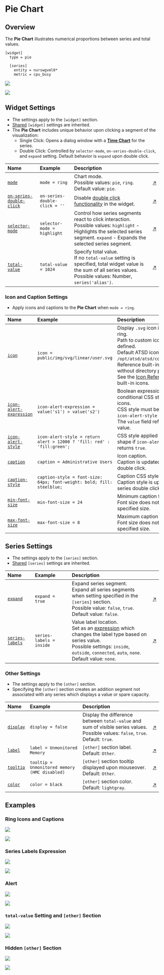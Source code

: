 # Pie Chart

## Overview

The **Pie Chart** illustrates numerical proportions between series and total values.

```ls
[widget]
  type = pie

  [series]
    entity = nurswgvml0*
    metric = cpu_busy
```

![](./images/pie-title-1.png)

[![](../../images/button.png)](https://apps.axibase.com/chartlab/beb22419)

## Widget Settings

<!-- markdownlint-disable MD102 -->

* The settings apply to the `[widget]` section.
* [Shared](../shared/README.md#widget-settings) `[widget]` settings are inherited.
* The **Pie Chart** includes unique behavior upon clicking a segment of the visualization:
  * Single Click: Opens a dialog window with a [**Time Chart**](../time-chart/README.md) for the series.
  * Double Click: Controlled by `selector-mode`, `on-series-double-click`, and `expand` setting. Default behavior is `expand` upon double click.

Name | Example | Description | &nbsp;
:--|:--|:--|:--
<a name="mode"></a>[`mode`](#mode)|`mode = ring`|Chart mode.<br>Possible values: `pie`, `ring`.<br>Default value: `pie`.|[↗](https://apps.axibase.com/chartlab/7217e679)
<a name="on-series-double-click"></a>[`on-series-double-click`](#on-series-double-click)|`on-series-double-click = ''`|Disable [double click functionality](#widget-settings) in the widget.|[↗](https://apps.axibase.com/chartlab/b18445b6)
<a name="selector-mode"></a>[`selector-mode`](#selector-mode)|`selector-mode = highlight`|Control how series segments react to click interaction.<br>Possible values: `highlight` - Highlights the selected series segment. `expand` - Expands the selected series segment.|[↗](https://apps.axibase.com/chartlab/2cfa5cbe)
<a name="total-value"></a>[`total-value`](#total-value)|`total-value = 1024`|Specify total value.<br> If no `total-value` setting is specified, total widget value is the sum of all series values.<br>Possible values: Number, `series('alias')`.|[↗](https://apps.axibase.com/chartlab/94599517)

<!-- markdownlint-enable MD102 -->

### Icon and Caption Settings

* Apply icons and captions to the **Pie Chart** when `mode = ring`.

Name | Example | Description | &nbsp;
:--|:--|:--|:--
<a name="icon"></a>[`icon`](#icon)|`icon = public/img/svg/linear/user.svg`|Display `.svg` icon in **Pie Chart** ring.<br>Path to custom icons must be defined.<br>Default ATSD icon directory is `/opt/atsd/atsd/conf/portal/img/`.<br>Reference built-in icons by name, without directory path.<br>See the [Icon Reference Sheet](resources/atsd-embedded-icons.pdf) for built-in icons.|[↗](https://apps.axibase.com/chartlab/e4f2226b)
<a name="icon-alert-expression"></a>[`icon-alert-expression`](#icon-alert-expression)|`icon-alert-expression = value('s1') > value('s2')`|Boolean expression to apply conditional CSS style to series icons.<br>CSS style must be specified in the `icon-alert-style` setting.<br>The `value` field refers to the series value.|[↗](https://apps.axibase.com/chartlab/1d0b1053)
<a name="icon-alert-style"></a>[`icon-alert-style`](#icon-alert-style)|`icon-alert-style = return alert > 12000 ? 'fill: red' : 'fill:green';`|CSS style applied to the series shape if `icon-alert-expression` returns `true`.|[↗](https://apps.axibase.com/chartlab/4a07864a)
<a name="caption"></a>[`caption`](#caption)|`caption = Administrative Users`|Icon caption.<br>Caption is updated upon series double click.|[↗](https://apps.axibase.com/chartlab/a31585b7)
<a name="caption-style"></a>[`caption-style`](#caption-style)|`caption-style = font-size: 64px; font-weight: bold; fill: steelblue;`|Caption CSS style.<br>Caption style is updated upon series double click.|[↗](https://apps.axibase.com/chartlab/ecbac33b)
<a name="min-font-size"></a>[`min-font-size`](#min-font-size)|`min-font-size = 24`|Minimum caption font size.<br>Font size does not scale below specified size.|[↗](https://apps.axibase.com/chartlab/7704bb89)
<a name="max-font-size"></a>[`max-font-size`](#max-font-size)|`max-font-size = 8`|Maximum caption font size.<br>Font size does not scale above specified size.|[↗](https://apps.axibase.com/chartlab/7704bb89)

## Series Settings

* The settings apply to the `[series]` section.
* [Shared](../shared/README.md#series-settings) `[series]` settings are inherited.

Name | Example | Description | &nbsp;
:--|:--|:--|:--
<a name="expand"></a>[`expand`](#expand)|`expand = true`|Expand series segment.<br>Expand all series segments when setting specified in the `[series]` section.<br>Possible value: `false`, `true`.<br>Default value: `false`.|[↗](https://apps.axibase.com/chartlab/f5684bc4)|
<a name="series-labels"></a>[`series-labels`](#series-labels)|`series-labels = inside`|Value label location.<br>Set as an [expression](https://axibase.com/docs/atsd/administration/metric-persistence-filter.html#expression-syntax) which changes the label type based on series value.<br>Possible settings: `inside`, `outside`, `connected`, `auto`, `none`.<br>Default value: `none`.|[↗](https://apps.axibase.com/chartlab/75107b6b)|

### Other Settings

* The settings apply to the `[other]` section.
* Specifying the `[other]` section creates an addition segment not associated with any series which displays a value or spare capacity.

Name | Example | Description | &nbsp;
:--|:--|:--|:--
|<a name="display"></a>[`display`](#display)|`display = false`|Display the difference between `total-value` and sum of visible series values.<br>Possible values: `false`, `true`.<br>Default: `true`.|[↗](https://apps.axibase.com/chartlab/03201f9e)|
<a name="label"></a>[`label`](#label)|`label = Unmonitored Memory`|`[other]` section label.<br>Default: `Other`.|[↗](https://apps.axibase.com/chartlab/064091fa)|
<a name="tooltip"></a>[`tooltip`](#tooltip)|`tooltip = Unmonitored memory (HMC disabled)`|`[other]` section tooltip displayed upon mouseover.<br>Default: `Other`.|[↗](https://apps.axibase.com/chartlab/03be3f7d)|
<a name="color"></a>[`color`](#color)|`color = black`|`[other]` section color.<br>Default: `lightgray`.|[↗](https://apps.axibase.com/chartlab/db9f4d31)|

## Examples

### Ring Icons and Captions

![](./images/ring-icons-and-captions.png)

[![](../../images/button.png)](https://apps.axibase.com/chartlab/e31d60be)

### Series Labels Expression

![](./images/series-labels-expression.png)

[![](../../images/button.png)](https://apps.axibase.com/chartlab/7f7a1bc3)

### Alert

![](./images/alert-expression-example.png)

[![](../../images/button.png)](https://apps.axibase.com/chartlab/f1cd6467)

### `total-value` Setting and `[other]` Section

![](./images/total-and-other-example.png)

[![](../../images/button.png)](https://apps.axibase.com/chartlab/db7dd568)

### Hidden `[other]` Section

![](./images/hidden-other-section.png)

[![](../../images/button.png)](https://apps.axibase.com/chartlab/f0e7d218)